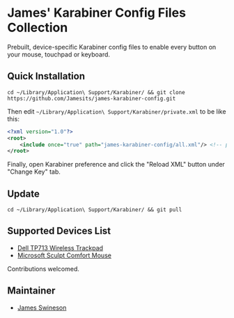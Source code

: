 # James' Karabiner Config Files Collection

Prebuilt, device-specific Karabiner config files to enable every button on your mouse, touchpad or keyboard.

## Quick Installation

```shell
cd ~/Library/Application\ Support/Karabiner/ && git clone https://github.com/Jamesits/james-karabiner-config.git
```

Then edit `~/Library/Application\ Support/Karabiner/private.xml` to be like this:

```xml
<?xml version="1.0"?>
<root>
    <include once="true" path="james-karabiner-config/all.xml"/> <!-- put this line directly under <root>! -->
</root>
```

Finally, open Karabiner preference and click the "Reload XML" button under "Change Key" tab.

## Update

```shell
cd ~/Library/Application\ Support/Karabiner/ && git pull
```

## Supported Devices List

 * [Dell TP713 Wireless Trackpad](http://www.dell.com/support/home/us/en/04/product-support/product/dell-tp713-wireless-touchpad/research)
 * [Microsoft Sculpt Comfort Mouse](https://www.microsoft.com/accessories/en-us/products/mice/sculpt-comfort-mouse/h3s-00003)

Contributions welcomed.

## Maintainer

 * [James Swineson](https://swineson.me)
